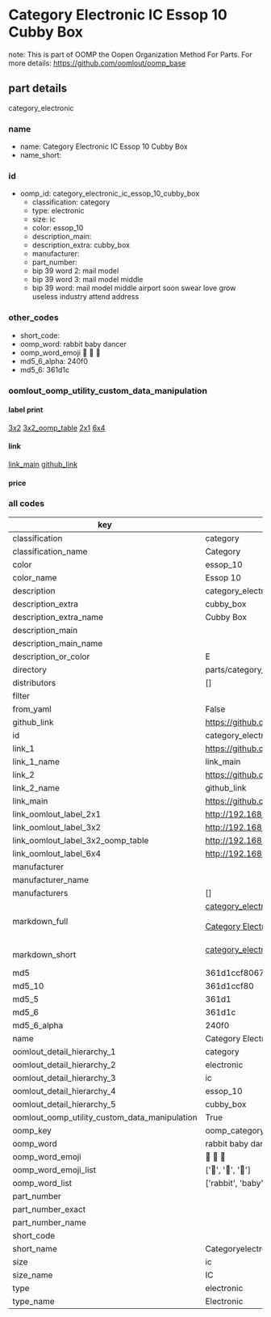 # Category Electronic IC Essop 10 Cubby Box  

note: This is part of OOMP the Oopen Organization Method For Parts. For more details: https://github.com/oomlout/oomp_base

##  part details



category_electronic

### name
* name: Category Electronic IC Essop 10 Cubby Box
* name_short: 
### id
* oomp_id: category_electronic_ic_essop_10_cubby_box
  * classification: category
  * type: electronic
  * size: ic
  * color: essop_10
  * description_main: 
  * description_extra: cubby_box
  * manufacturer: 
  * part_number: 
  * bip 39 word 2: mail model
  * bip 39 word 3: mail model middle
  * bip 39 word: mail model middle airport soon swear love grow useless industry attend address

### other_codes
* short_code: 
* oomp_word: rabbit baby dancer
* oomp_word_emoji :rabbit: :baby: :dancer:
* md5_6_alpha: 240f0
* md5_6: 361d1c






### oomlout_oomp_utility_custom_data_manipulation
#### label print
[3x2](http://192.168.1.245:1112/?label=oomp%20240f0)
[3x2_oomp_table](http://192.168.1.107:1112/?label=oomp%20240f0)
[2x1](http://192.168.1.242:1112/?label=oomp%20240f0)
[6x4](http://192.168.1.55:1112/?label=oomp%20240f0)    

#### link

[link_main](https://github.com/oomlout/oomlout_oomp_current_version_messy/tree/main/parts/category_electronic_ic_essop_10_cubby_box) [github_link](https://github.com/oomlout/oomlout_oomp_part_src/tree/main/parts/category_electronic_ic_essop_10_cubby_box)                             

#### price







### all codes 
| key | value |  
| --- | --- |  
| classification | category |  
| classification_name | Category |  
| color | essop_10 |  
| color_name | Essop 10 |  
| description | category_electronic |  
| description_extra | cubby_box |  
| description_extra_name | Cubby Box |  
| description_main |  |  
| description_main_name |  |  
| description_or_color | E  |  
| directory | parts/category_electronic_ic_essop_10_cubby_box |  
| distributors | [] |  
| filter |  |  
| from_yaml | False |  
| github_link | https://github.com/oomlout/oomlout_oomp_part_src/tree/main/parts/category_electronic_ic_essop_10_cubby_box |  
| id | category_electronic_ic_essop_10_cubby_box |  
| link_1 | https://github.com/oomlout/oomlout_oomp_current_version_messy/tree/main/parts/category_electronic_ic_essop_10_cubby_box |  
| link_1_name | link_main |  
| link_2 | https://github.com/oomlout/oomlout_oomp_part_src/tree/main/parts/category_electronic_ic_essop_10_cubby_box |  
| link_2_name | github_link |  
| link_main | https://github.com/oomlout/oomlout_oomp_current_version_messy/tree/main/parts/category_electronic_ic_essop_10_cubby_box |  
| link_oomlout_label_2x1 | http://192.168.1.242:1112/?label=oomp%20240f0 |  
| link_oomlout_label_3x2 | http://192.168.1.245:1112/?label=oomp%20240f0 |  
| link_oomlout_label_3x2_oomp_table | http://192.168.1.107:1112/?label=oomp%20240f0 |  
| link_oomlout_label_6x4 | http://192.168.1.55:1112/?label=oomp%20240f0 |  
| manufacturer |  |  
| manufacturer_name |  |  
| manufacturers | [] |  
| markdown_full | [category_electronic_ic_essop_10_cubby_box](https://github.com/oomlout/oomlout_oomp_current_version_messy/tree/main/parts/category_electronic_ic_essop_10_cubby_box)<br>[](https://github.com/oomlout/oomlout_oomp_current_version_messy/tree/main/parts/category_electronic_ic_essop_10_cubby_box)<br>[Category Electronic Ic Essop 10 Cubby Box](https://github.com/oomlout/oomlout_oomp_current_version_messy/tree/main/parts/category_electronic_ic_essop_10_cubby_box)<br><br> |  
| markdown_short | [category_electronic_ic_essop_10_cubby_box](https://github.com/oomlout/oomlout_oomp_current_version_messy/tree/main/parts/category_electronic_ic_essop_10_cubby_box)<br><br> |  
| md5 | 361d1ccf8067108f6e67a05918a3a431 |  
| md5_10 | 361d1ccf80 |  
| md5_5 | 361d1 |  
| md5_6 | 361d1c |  
| md5_6_alpha | 240f0 |  
| name | Category Electronic IC Essop 10 Cubby Box |  
| oomlout_detail_hierarchy_1 | category |  
| oomlout_detail_hierarchy_2 | electronic |  
| oomlout_detail_hierarchy_3 | ic |  
| oomlout_detail_hierarchy_4 | essop_10 |  
| oomlout_detail_hierarchy_5 | cubby_box |  
| oomlout_oomp_utility_custom_data_manipulation | True |  
| oomp_key | oomp_category_electronic_ic_essop_10_cubby_box |  
| oomp_word | rabbit baby dancer |  
| oomp_word_emoji | :rabbit: :baby: :dancer: |  
| oomp_word_emoji_list | [':rabbit:', ':baby:', ':dancer:'] |  
| oomp_word_list | ['rabbit', 'baby', 'dancer'] |  
| part_number |  |  
| part_number_exact |  |  
| part_number_name |  |  
| short_code |  |  
| short_name | Categoryelectronic |  
| size | ic |  
| size_name | IC |  
| type | electronic |  
| type_name | Electronic |  
